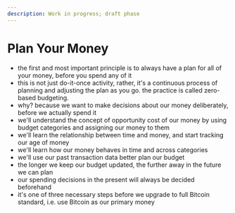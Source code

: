 ```yaml
---
description: Work in progress; draft phase
---
```


# Plan Your Money

* the first and most important principle is to always have a plan for all of your money, before you spend any of it
* this is not just do-it-once activity, rather, it's a continuous process of planning and adjusting the plan as you go. the practice is called zero-based budgeting.
* why? because we want to make decisions about our money deliberately, before we actually spend it
* we'll understand the concept of opportunity cost of our money by using budget categories and assigning our money to them
* we'll learn the relationship between time and money, and start tracking our age of money
* we'll learn how our money behaves in time and across categories
* we'll use our past transaction data better plan our budget
* the longer we keep our budget updated, the further away in the future we can plan
* our spending decisions in the present will always be decided beforehand
* it's one of three necessary steps before we upgrade to full Bitcoin standard, i.e. use Bitcoin as our primary money
